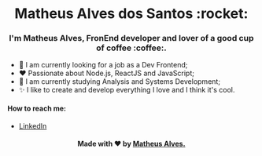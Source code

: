 <h1 align="center">
  Matheus Alves dos Santos :rocket:
</h1>

<h3 align="center">
  I'm Matheus Alves, FronEnd developer and lover of a good cup of coffee :coffee:.
</h3>


- :telescope: I am currently looking for a job as a Dev Frontend;
- :heart: Passionate about Node.js, ReactJS and JavaScript;
- :book: I am currently studying Analysis and Systems Development;
- :sparkles: I like to create and develop everything I love and I think it's cool.

#### How to reach me:

  - [LinkedIn](https://www.linkedin.com/in/matheus-alves-b5038a184/)

<!-- Footer -->
<h4 align="center">

Made with :heart: by <a href="https://www.linkedin.com/in/matheus-alves-b5038a184/" target="_blank">Matheus Alves.</a>

</h4>
